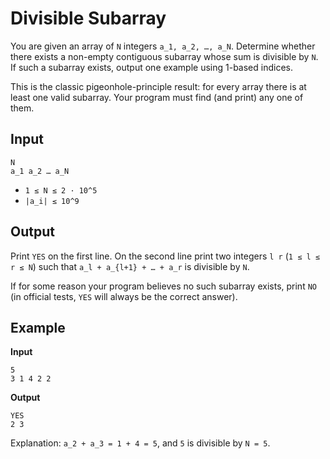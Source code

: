 # Divisible Subarray

You are given an array of `N` integers `a_1, a_2, …, a_N`. Determine whether
there exists a non-empty contiguous subarray whose sum is divisible by `N`. If
such a subarray exists, output one example using 1-based indices.

This is the classic pigeonhole-principle result: for every array there is at
least one valid subarray. Your program must find (and print) any one of them.

## Input

```
N
a_1 a_2 … a_N
```

- `1 ≤ N ≤ 2 · 10^5`
- `|a_i| ≤ 10^9`

## Output

Print `YES` on the first line. On the second line print two integers `l r`
(`1 ≤ l ≤ r ≤ N`) such that `a_l + a_{l+1} + … + a_r` is divisible by `N`.

If for some reason your program believes no such subarray exists, print `NO`
(in official tests, `YES` will always be the correct answer).

## Example

**Input**
```
5
3 1 4 2 2
```

**Output**
```
YES
2 3
```

Explanation: `a_2 + a_3 = 1 + 4 = 5`, and `5` is divisible by `N = 5`.
